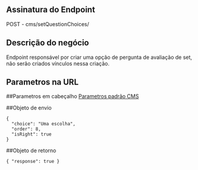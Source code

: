 ## Assinatura do Endpoint

POST - cms/setQuestionChoices/

## Descrição do negócio
Endpoint responsável por criar uma opção de pergunta de avaliação de set, não serão criados vínculos nessa criação.

## Parametros na URL

##Parametros em cabeçalho
[Parametros padrão CMS](/API-\(Endpoints\)/Parametros-padrão-CMS)

##Objeto de envio
```
{
  "choice": "Uma escolha",
  "order": 8,
  "isRight": true
}
```

##Objeto de retorno

```
{ "response": true }
```